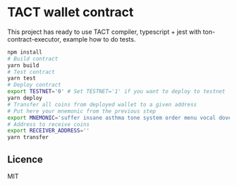 # TACT wallet contract

This project has ready to use TACT compiler, typescript + jest with ton-contract-executor, example how to do tests.

```bash
npm install
# Build contract
yarn build
# Test contract
yarn test
# Deploy contract
export TESTNET='0' # Set TESTNET='1' if you want to deploy to testnet
yarn deploy
# Transfer all coins from deployed wallet to a given address
# Put here your mnemonic from the previous step
export MNEMONIC='suffer insane asthma tone system order menu vocal dove betray paper lawsuit drill earn paddle mom unable grit diamond glass hero zebra scare bunker'
# Address to receive coins
export RECEIVER_ADDRESS=''
yarn transfer
```

## Licence

MIT